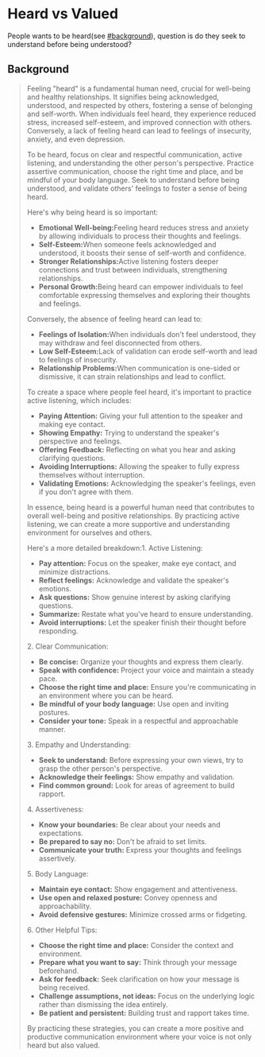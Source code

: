 # Heard vs Valued

People wants to be heard(see [#background](heard-vs-valued.md#background "mention")), question is do they seek to understand before being understood?

## Background&#x20;

> Feeling "heard" is a fundamental human need, crucial for well-being and healthy relationships. It signifies being acknowledged, understood, and respected by others, fostering a sense of belonging and self-worth. When individuals feel heard, they experience reduced stress, increased self-esteem, and improved connection with others. Conversely, a lack of feeling heard can lead to feelings of insecurity, anxiety, and even depression.&#x20;
>
> To be heard, focus on clear and respectful communication, active listening, and understanding the other person's perspective. Practice assertive communication, choose the right time and place, and be mindful of your body language. Seek to understand before being understood, and validate others' feelings to foster a sense of being heard.&#x20;
>
> Here's why being heard is so important:
>
> * **Emotional Well-being:**&#x46;eeling heard reduces stress and anxiety by allowing individuals to process their thoughts and feelings.&#x20;
> * **Self-Esteem:**&#x57;hen someone feels acknowledged and understood, it boosts their sense of self-worth and confidence.&#x20;
> * **Stronger Relationships:**&#x41;ctive listening fosters deeper connections and trust between individuals, strengthening relationships.&#x20;
> * **Personal Growth:**&#x42;eing heard can empower individuals to feel comfortable expressing themselves and exploring their thoughts and feelings.&#x20;
>
> Conversely, the absence of feeling heard can lead to:
>
> * **Feelings of Isolation:**&#x57;hen individuals don't feel understood, they may withdraw and feel disconnected from others.&#x20;
> * **Low Self-Esteem:**&#x4C;ack of validation can erode self-worth and lead to feelings of insecurity.&#x20;
> * **Relationship Problems:**&#x57;hen communication is one-sided or dismissive, it can strain relationships and lead to conflict.&#x20;
>
> To create a space where people feel heard, it's important to practice active listening, which includes:
>
> * **Paying Attention:** Giving your full attention to the speaker and making eye contact.&#x20;
> * **Showing Empathy:** Trying to understand the speaker's perspective and feelings.&#x20;
> * **Offering Feedback:** Reflecting on what you hear and asking clarifying questions.&#x20;
> * **Avoiding Interruptions:** Allowing the speaker to fully express themselves without interruption.&#x20;
> * **Validating Emotions:** Acknowledging the speaker's feelings, even if you don't agree with them.&#x20;
>
> In essence, being heard is a powerful human need that contributes to overall well-being and positive relationships. By practicing active listening, we can create a more supportive and understanding environment for ourselves and others.&#x20;
>
> Here's a more detailed breakdown:1. Active Listening:
>
> * **Pay attention:** Focus on the speaker, make eye contact, and minimize distractions.
> * **Reflect feelings:** Acknowledge and validate the speaker's emotions.
> * **Ask questions:** Show genuine interest by asking clarifying questions.
> * **Summarize:** Restate what you've heard to ensure understanding.
> * **Avoid interruptions:** Let the speaker finish their thought before responding.&#x20;
>
> 2\. Clear Communication:
>
> * **Be concise:** Organize your thoughts and express them clearly.&#x20;
> * **Speak with confidence:** Project your voice and maintain a steady pace.&#x20;
> * **Choose the right time and place:** Ensure you're communicating in an environment where you can be heard.&#x20;
> * **Be mindful of your body language:** Use open and inviting postures.&#x20;
> * **Consider your tone:** Speak in a respectful and approachable manner.&#x20;
>
> 3\. Empathy and Understanding:
>
> * **Seek to understand:** Before expressing your own views, try to grasp the other person's perspective.&#x20;
> * **Acknowledge their feelings:** Show empathy and validation.&#x20;
> * **Find common ground:** Look for areas of agreement to build rapport.&#x20;
>
> 4\. Assertiveness:
>
> * **Know your boundaries:** Be clear about your needs and expectations.
> * **Be prepared to say no:** Don't be afraid to set limits.
> * **Communicate your truth:** Express your thoughts and feelings assertively.&#x20;
>
> 5\. Body Language:
>
> * **Maintain eye contact:** Show engagement and attentiveness.
> * **Use open and relaxed posture:** Convey openness and approachability.
> * **Avoid defensive gestures:** Minimize crossed arms or fidgeting.&#x20;
>
> 6\. Other Helpful Tips:
>
> * **Choose the right time and place:** Consider the context and environment.&#x20;
> * **Prepare what you want to say:** Think through your message beforehand.&#x20;
> * **Ask for feedback:** Seek clarification on how your message is being received.&#x20;
> * **Challenge assumptions, not ideas:** Focus on the underlying logic rather than dismissing the idea entirely.&#x20;
> * **Be patient and persistent:** Building trust and rapport takes time.&#x20;
>
> By practicing these strategies, you can create a more positive and productive communication environment where your voice is not only heard but also valued.&#x20;
